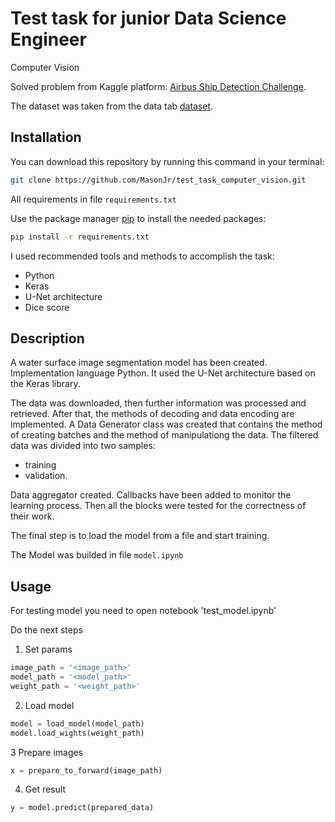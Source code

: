 # Test task for junior Data Science Engineer

Computer Vision

Solved problem from Kaggle platform: [Airbus Ship Detection Challenge](https://www.kaggle.com/c/airbus-ship-detection).

The dataset was taken from the data tab [dataset](https://www.kaggle.com/c/airbus-ship-detection/data).

## Installation

You can download this repository by running this command in your terminal:
```bash
git clone https://github.com/MasonJr/test_task_computer_vision.git
```

All requirements in file ```requirements.txt```

Use the package manager [pip](https://pip.pypa.io/en/stable/) to install the needed packages:

```bash
pip install -r requirements.txt
```
I used recommended tools and methods to accomplish the task:
* Python
* Keras
* U-Net architecture
* Dice score

## Description
A water surface image segmentation model has been created.
Implementation language Python. It used the U-Net architecture based on the Keras library.

The data was downloaded, then further information was processed and retrieved. After that, the methods of decoding and data encoding are implemented. A Data Generator class was created that contains the method of creating batches and the method of manipulationg the data.
The filtered data was divided into two samples:
* training
* validation.

Data aggregator created. Callbacks have been added to monitor the learning process. Then all the blocks were tested for the correctness of their work.

The final step is to load the model from a file and start training.

The Model was builded in file ```model.ipynb```


## Usage
For testing model you need to open notebook 'test_model.ipynb'

Do the next steps

1. Set params
```python
image_path = '<image_path>'
model_path = '<model_path>'
weight_path = '<weight_path>'
```
2. Load model
```python
model = load_model(model_path)
model.load_wights(weight_path)
```

3 Prepare images
```python
x = prepare_to_forward(image_path)
```
4. Get result
```python
y = model.predict(prepared_data)
```
